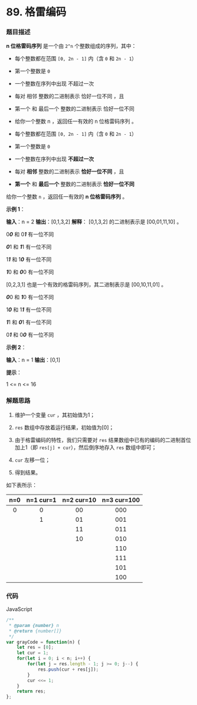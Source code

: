 # 89. 格雷编码

[89. 格雷编码]: https://leetcode-cn.com/problems/gray-code	"格雷编码"

### 题目描述

**n 位格雷码序列** 是一个由 `2^n` 个整数组成的序列，其中：

- 每个整数都在范围 `[0, 2n - 1]` 内（含 `0` 和 `2n - 1`）
- 第一个整数是 `0`
- 一个整数在序列中出现 不超过一次
- 每对 相邻 整数的二进制表示 恰好一位不同 ，且
- 第一个 和 最后一个 整数的二进制表示 恰好一位不同
- 给你一个整数 n ，返回任一有效的 n 位格雷码序列 。

- 每个整数都在范围 `[0, 2n - 1]` 内（含 `0` 和 `2n - 1`）
- 第一个整数是 `0`
- 一个整数在序列中出现 **不超过一次**
- 每对 **相邻** 整数的二进制表示 **恰好一位不同** ，且
- **第一个** 和 **最后一个** 整数的二进制表示 **恰好一位不同**

给你一个整数 `n` ，返回任一有效的 **n 位格雷码序列** 。

**示例 1**：

**输入**：n = 2
**输出**：[0,1,3,2]
**解释**：
[0,1,3,2] 的二进制表示是 [00,01,11,10] 。

0***0*** 和 0***1*** 有一位不同

***0***1 和 ***1***1 有一位不同

1***1*** 和 1***0*** 有一位不同

***1***0 和 ***0***0 有一位不同

[0,2,3,1] 也是一个有效的格雷码序列，其二进制表示是 [00,10,11,01] 。

***0***0 和 ***1***0 有一位不同

1***0*** 和 1***1*** 有一位不同

***1***1 和 ***0***1 有一位不同

0***1*** 和 0***0*** 有一位不同



**示例 2**：

**输入**：n = 1
**输出**：[0,1]



**提示**：

1 <= n <= 16



### 解题思路

1. 维护一个变量 `cur` ，其初始值为1；

2. `res` 数组中存放着运行结果，初始值为[0]；
3. 由于格雷编码的特性，我们只需要对 `res` 结果数组中已有的编码的二进制首位加上1（即 `res[j] + cur`），然后倒序地存入 `res` 数组中即可；
4. `cur` 左移一位；
5. 得到结果。

如下表所示：

| n=0  | n=1 cur=1 | n=2 cur=10 | n=3 cur=100 |
| :--: | :-------: | :--------: | :---------: |
|  0   |     0     |     00     |     000     |
|      |     1     |     01     |     001     |
|      |           |     11     |     011     |
|      |           |     10     |     010     |
|      |           |            |     110     |
|      |           |            |     111     |
|      |           |            |     101     |
|      |           |            |     100     |



### 代码

JavaScript

```js
/**
 * @param {number} n
 * @return {number[]}
 */
var grayCode = function(n) {
    let res = [0];
    let cur = 1;
    for(let i = 0; i < n; i++) {
        for(let j = res.length - 1; j >= 0; j--) {
            res.push(cur + res[j]);
        }
        cur <<= 1;
    }
    return res;
};

```

